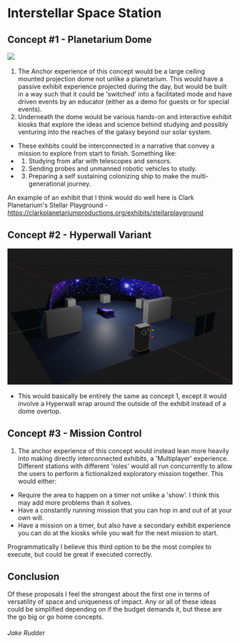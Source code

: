 # Interstellar Space Station 

## Concept #1 - Planetarium Dome
![](3.png)
1. The Anchor experience of this concept would be a large ceiling mounted projection dome not unlike a planetarium. This would have a passive exhibit experience projected during the day, but would be built in a way such that it could be 'switched' into a facilitated mode and have driven events by an educator (either as a demo for guests or for special events).
2. Underneath the dome would be various hands-on and interactive exhibit kiosks that explore the ideas and science behind studying and possibly venturing into the reaches of the galaxy beyond our solar system. 
* These exhbits could be interconnected in a narrative that convey a mission to explore from start to finish. Something like: 
* 1. Studying from afar with telescopes and sensors.
* 2. Sending probes and unmanned robotic vehicles to study.
* 3. Preparing a self sustaining colonizing ship to make the multi-generational journey.

An example of an exhibit that I think would do well here is Clark Planetarium's Stellar Playground - https://clarkplanetariumproductions.org/exhibits/stellarplayground

## Concept #2 - Hyperwall Variant
![](4.png)
* This would basically be entirely the same as concept 1, except it would involve a Hyperwall wrap around the outside of the exhibit instead of a dome overtop.

## Concept #3 - Mission Control
1. The anchor experience of this concept would instead lean more heavily into making directly interconnected exhibits, a 'Multiplayer' experience. Different stations with different 'roles' would all run concurrently to allow the users to perform a fictionalized exploratory mission together. This would either:
* Require the area to happen on a timer not unlike a 'show'. I think this may add more problems than it solves.
* Have a constantly running mission that you can hop in and out of at your own will.
* Have a mission on a timer, but also have a secondary exhibit experience you can do at the kiosks while you wait for the next mission to start.

Programmatically I believe this third option to be the most complex to execute, but could be great if executed correctly. 

## Conclusion

Of these proposals I feel the strongest about the first one in terms of versatility of space and uniqueness of impact. Any or all of these ideas could be simplified depending on if the budget demands it, but these are the go big or go home concepts.

###### Jake Rudder

